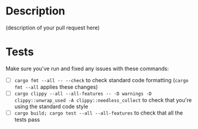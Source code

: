 # Description

(description of your pull request here)
  
# Tests

Make sure you've run and fixed any issues with these commands:

- [ ] `cargo fmt --all -- --check` to check standard code formatting (`cargo fmt --all` applies these changes)
- [ ] `cargo clippy --all --all-features -- -D warnings -D clippy::unwrap_used -A clippy::needless_collect` to check that you're using the standard code style
- [ ] `cargo build; cargo test --all --all-features` to check that all the tests pass
